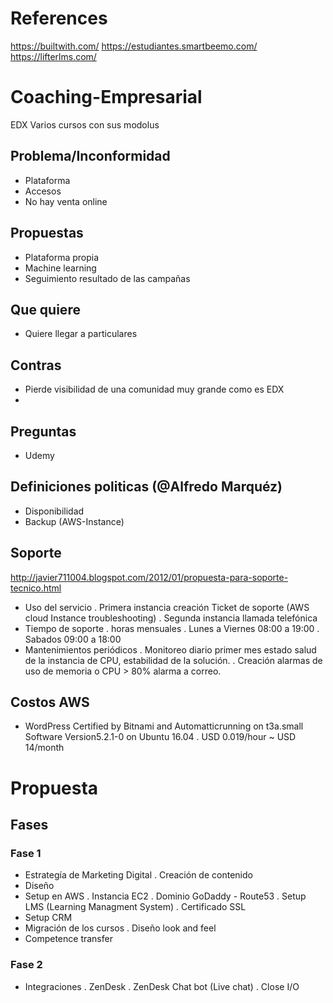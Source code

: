 # References
https://builtwith.com/
https://estudiantes.smartbeemo.com/
https://lifterlms.com/
# Coaching-Empresarial
EDX
Varios cursos con sus modolus
## Problema/Inconformidad
- Plataforma
- Accesos
- No hay venta online
## Propuestas
- Plataforma propia
- Machine learning
- Seguimiento resultado de las campañas
## Que quiere
- Quiere llegar a particulares
## Contras
- Pierde visibilidad de una comunidad muy grande como es EDX
-
## Preguntas
- Udemy
## Definiciones politicas (@Alfredo Marquéz)
- Disponibilidad
- Backup (AWS-Instance)
## Soporte
http://javier711004.blogspot.com/2012/01/propuesta-para-soporte-tecnico.html
- Uso del servicio
    . Primera instancia creación Ticket de soporte (AWS cloud Instance troubleshooting)
    . Segunda instancia llamada telefónica
- Tiempo de soporte
    .<XXX> horas mensuales
    . Lunes a Viernes 08:00 a 19:00
    . Sabados 09:00 a 18:00
- Mantenimientos periódicos
    . Monitoreo diario primer mes estado salud de la instancia de CPU, estabilidad de la solución.
    . Creación alarmas de uso de memoria o CPU > 80% alarma a correo.
## Costos AWS
- WordPress Certified by Bitnami and Automatticrunning on t3a.small
Software Version5.2.1-0 on Ubuntu 16.04
 . USD 0.019/hour ~ USD 14/month
# Propuesta
## Fases
### Fase 1
- Estrategía de Marketing Digital
    . Creación de contenido
- Diseño
- Setup en AWS
    . Instancia EC2
    . Dominio GoDaddy - Route53
    . Setup LMS (Learning Managment System)
    . Certificado SSL
-  Setup CRM
- Migración de los cursos
    . Diseño look and feel
- Competence transfer
### Fase 2
- Integraciones
    . ZenDesk
    . ZenDesk Chat bot (Live chat)
    . Close I/O